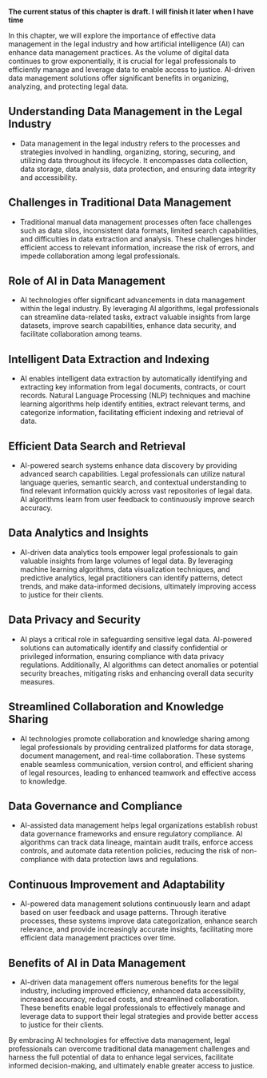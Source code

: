 **The current status of this chapter is draft. I will finish it later when I have time**

In this chapter, we will explore the importance of effective data management in the legal industry and how artificial intelligence (AI) can enhance data management practices. As the volume of digital data continues to grow exponentially, it is crucial for legal professionals to efficiently manage and leverage data to enable access to justice. AI-driven data management solutions offer significant benefits in organizing, analyzing, and protecting legal data.

Understanding Data Management in the Legal Industry
---------------------------------------------------

* Data management in the legal industry refers to the processes and strategies involved in handling, organizing, storing, securing, and utilizing data throughout its lifecycle. It encompasses data collection, data storage, data analysis, data protection, and ensuring data integrity and accessibility.

Challenges in Traditional Data Management
-----------------------------------------

* Traditional manual data management processes often face challenges such as data silos, inconsistent data formats, limited search capabilities, and difficulties in data extraction and analysis. These challenges hinder efficient access to relevant information, increase the risk of errors, and impede collaboration among legal professionals.

Role of AI in Data Management
-----------------------------

* AI technologies offer significant advancements in data management within the legal industry. By leveraging AI algorithms, legal professionals can streamline data-related tasks, extract valuable insights from large datasets, improve search capabilities, enhance data security, and facilitate collaboration among teams.

Intelligent Data Extraction and Indexing
----------------------------------------

* AI enables intelligent data extraction by automatically identifying and extracting key information from legal documents, contracts, or court records. Natural Language Processing (NLP) techniques and machine learning algorithms help identify entities, extract relevant terms, and categorize information, facilitating efficient indexing and retrieval of data.

Efficient Data Search and Retrieval
-----------------------------------

* AI-powered search systems enhance data discovery by providing advanced search capabilities. Legal professionals can utilize natural language queries, semantic search, and contextual understanding to find relevant information quickly across vast repositories of legal data. AI algorithms learn from user feedback to continuously improve search accuracy.

Data Analytics and Insights
---------------------------

* AI-driven data analytics tools empower legal professionals to gain valuable insights from large volumes of legal data. By leveraging machine learning algorithms, data visualization techniques, and predictive analytics, legal practitioners can identify patterns, detect trends, and make data-informed decisions, ultimately improving access to justice for their clients.

Data Privacy and Security
-------------------------

* AI plays a critical role in safeguarding sensitive legal data. AI-powered solutions can automatically identify and classify confidential or privileged information, ensuring compliance with data privacy regulations. Additionally, AI algorithms can detect anomalies or potential security breaches, mitigating risks and enhancing overall data security measures.

Streamlined Collaboration and Knowledge Sharing
-----------------------------------------------

* AI technologies promote collaboration and knowledge sharing among legal professionals by providing centralized platforms for data storage, document management, and real-time collaboration. These systems enable seamless communication, version control, and efficient sharing of legal resources, leading to enhanced teamwork and effective access to knowledge.

Data Governance and Compliance
------------------------------

* AI-assisted data management helps legal organizations establish robust data governance frameworks and ensure regulatory compliance. AI algorithms can track data lineage, maintain audit trails, enforce access controls, and automate data retention policies, reducing the risk of non-compliance with data protection laws and regulations.

Continuous Improvement and Adaptability
---------------------------------------

* AI-powered data management solutions continuously learn and adapt based on user feedback and usage patterns. Through iterative processes, these systems improve data categorization, enhance search relevance, and provide increasingly accurate insights, facilitating more efficient data management practices over time.

Benefits of AI in Data Management
---------------------------------

* AI-driven data management offers numerous benefits for the legal industry, including improved efficiency, enhanced data accessibility, increased accuracy, reduced costs, and streamlined collaboration. These benefits enable legal professionals to effectively manage and leverage data to support their legal strategies and provide better access to justice for their clients.

By embracing AI technologies for effective data management, legal professionals can overcome traditional data management challenges and harness the full potential of data to enhance legal services, facilitate informed decision-making, and ultimately enable greater access to justice.
